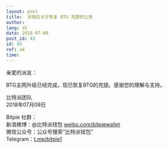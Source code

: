 ```yaml
---
layout: post
title:  派钱包关于恢复 BTG 充提的公告
author: 
lang: zh
data: 2018-07-09
post_id: 43
id: 43
ref: ad
time: 
---
```



亲爱的派友：

BTG主网升级已经完成，现已恢复BTG的充提。感谢您的理解与支持。

比特派团队<br/>
2018年07月09日

Bitpie 社群：<br/>
新浪微博：@比特派钱包 <a href="https://weibo.com/bitpiewallet" target="_blank">weibo.com/bitpiewallet</a><br/>
微信公众号：公众号搜索“比特派钱包”<br/>
Telegram：<a href="https://t.me/bitpie1" target="_blank">t.me/bitpie1</a>
